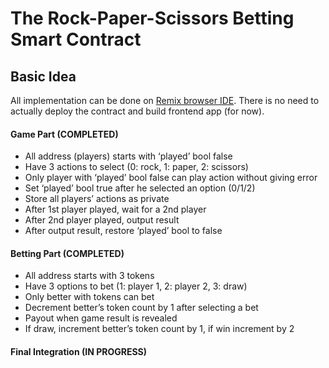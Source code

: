# The Rock-Paper-Scissors Betting Smart Contract

## Basic Idea

All implementation can be done on [Remix browser IDE](https://remix.ethereum.org).
There is no need to actually deploy the contract and build frontend app (for now).

#### Game Part (COMPLETED)
- All address (players) starts with ‘played’ bool false
- Have 3 actions to select (0: rock, 1: paper, 2: scissors)
- Only player with ‘played’ bool false can play action without giving error
- Set ‘played’ bool true after he selected an option (0/1/2)
- Store all players’ actions as private
- After 1st player played, wait for a 2nd player
- After 2nd player played, output result
- After output result, restore ‘played’ bool to false

#### Betting Part (COMPLETED)
- All address starts with 3 tokens
- Have 3 options to bet (1: player 1, 2: player 2, 3: draw)
- Only better with tokens can bet
- Decrement better’s token count by 1 after selecting a bet
- Payout when game result is revealed
- If draw, increment better’s token count by 1, if win increment by 2

#### Final Integration (IN PROGRESS)
